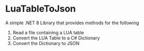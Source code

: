 # LuaTableToJson
A simple .NET 8 Library that provides methods for the following

1. Read a file containing a LUA table
2. Convert the LUA Table to a C# Dictionary
3. Convert the Dictionary to JSON

